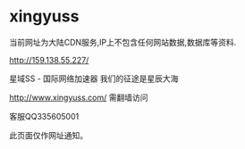 # xingyuss


当前网址为大陆CDN服务,IP上不包含任何网站数据,数据库等资料.

http://159.138.55.227/


星域SS - 国际网络加速器 我们的征途是星辰大海

http://www.xingyuss.com/  需翻墙访问

客服QQ335605001

此页面仅作网址通知。

